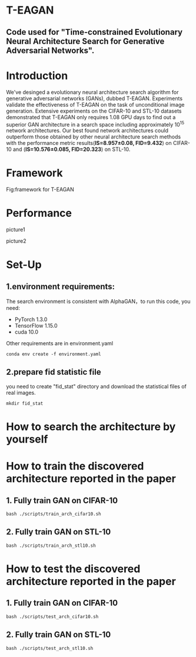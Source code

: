 # T-EAGAN

## Code used for "Time-constrained Evolutionary Neural Architecture Search for Generative Adversarial Networks".

# Introduction
We've desinged a evolutionary neural architecture search algorithm for generative adversarial networks (GANs), dubbed T-EAGAN. Experiments validate the effectiveness of T-EAGAN on the task of unconditional image generation. Extensive experiments on the CIFAR-10 and STL-10 datasets demonstrated that T-EAGAN only requires 1.08 GPU days to find out a superior GAN architecture in a search space including approximately 10<sup>15</sup> network architectures. Our best found network architectures could outperform those obtained by other neural architecture search methods with the performance metric results(**IS=8.957±0.08, FID=9.432**) on CIFAR-10 and (**IS=10.576±0.085, FID=20.323**) on STL-10.

# Framework
Fig:framework for T-EAGAN

# Performance
<!-- 这是注释![](./picture/C10.png)  ![](./picture/S10.png) -->
picture1

picture2

# Set-Up 
## 1.environment requirements:
The search environment is consistent with AlphaGAN，to run this code, you need:  
- PyTorch 1.3.0  
- TensorFlow 1.15.0  
- cuda 10.0  

Other requirements are in environment.yaml 

<!-- install code  -->
<pre><code>conda env create -f environment.yaml
</code></pre>

## 2.prepare fid statistic file
you need to create "fid_stat" directory and download the statistical files of real images.
<pre><code>mkdir fid_stat
</code></pre>

# How to search the  architecture by yourself

# How to train the discovered architecture reported in the paper
## 1. Fully train GAN on CIFAR-10
<pre><code>bash ./scripts/train_arch_cifar10.sh
</code></pre>
## 2. Fully train GAN on STL-10
<pre><code>bash ./scripts/train_arch_stl10.sh
</code></pre>

# How to test the discovered architecture reported in the paper
## 1. Fully train GAN on CIFAR-10
<pre><code>bash ./scripts/test_arch_cifar10.sh
</code></pre>
## 2. Fully train GAN on STL-10
<pre><code>bash ./scripts/test_arch_stl10.sh
</code></pre>


